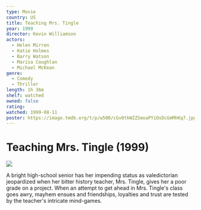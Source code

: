 ```yaml
---
type: Movie
country: US
title: Teaching Mrs. Tingle
year: 1999
director: Kevin Williamson
actors:
  - Helen Mirren
  - Katie Holmes
  - Barry Watson
  - Marisa Coughlan
  - Michael McKean
genre:
  - Comedy
  - Thriller
length: 1h 36m
shelf: watched
owned: false
rating:
watched: 1999-08-11
poster: https://image.tmdb.org/t/p/w500/cGv0tkWZZSmoaPYiOsDcGmMhKq7.jpg
---
```


# Teaching Mrs. Tingle (1999)

![](https://image.tmdb.org/t/p/w500/cGv0tkWZZSmoaPYiOsDcGmMhKq7.jpg)

A bright high-school senior has her impending status as valedictorian jeopardized when her bitter history teacher, Mrs. Tingle, gives her a poor grade on a project.  When an attempt to get ahead in Mrs. Tingle's class goes awry, mayhem ensues and friendships, loyalties and trust are tested by the teacher's intricate mind-games.